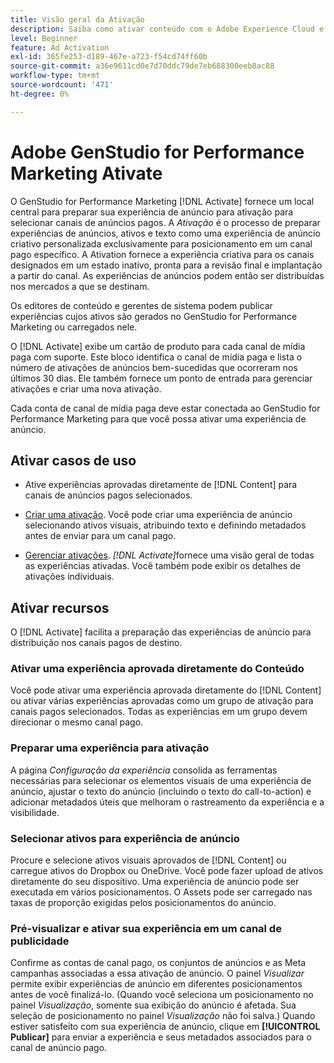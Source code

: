 ```yaml
---
title: Visão geral da Ativação
description: Saiba como ativar conteúdo com o Adobe Experience Cloud e aplicativos de terceiros.
level: Beginner
feature: Ad Activation
exl-id: 365fe253-d189-467e-a723-f54cd74ff60b
source-git-commit: a36e9611cd0e7d70ddc79de7eb688300eeb8ac88
workflow-type: tm+mt
source-wordcount: '471'
ht-degree: 0%

---
```


# Adobe GenStudio for Performance Marketing Ativate

O GenStudio for Performance Marketing [!DNL Activate] fornece um local central para preparar sua experiência de anúncio para ativação para selecionar canais de anúncios pagos. A _Ativação_ é o processo de preparar experiências de anúncios, ativos e texto como uma experiência de anúncio criativo personalizada exclusivamente para posicionamento em um canal pago específico. A Ativation fornece a experiência criativa para os canais designados em um estado inativo, pronta para a revisão final e implantação a partir do canal. As experiências de anúncios podem então ser distribuídas nos mercados a que se destinam.

Os editores de conteúdo e gerentes de sistema podem publicar experiências cujos ativos são gerados no GenStudio for Performance Marketing ou carregados nele.

O [!DNL Activate] exibe um cartão de produto para cada canal de mídia paga com suporte. Este bloco identifica o canal de mídia paga e lista o número de ativações de anúncios bem-sucedidas que ocorreram nos últimos 30 dias. Ele também fornece um ponto de entrada para gerenciar ativações e criar uma nova ativação.

Cada conta de canal de mídia paga deve estar conectada ao GenStudio for Performance Marketing para que você possa ativar uma experiência de anúncio.

## Ativar casos de uso

* Ative experiências aprovadas diretamente de [!DNL Content] para canais de anúncios pagos selecionados.

* [Criar uma ativação](create-activation.md). Você pode criar uma experiência de anúncio selecionando ativos visuais, atribuindo texto e definindo metadados antes de enviar para um canal pago.

* [Gerenciar ativações](manage-activations.md). _[!DNL Activate]_&#x200B;fornece uma visão geral de todas as experiências ativadas. Você também pode exibir os detalhes de ativações individuais.

## Ativar recursos

O [!DNL Activate] facilita a preparação das experiências de anúncio para distribuição nos canais pagos de destino.

### Ativar uma experiência aprovada diretamente do Conteúdo

Você pode ativar uma experiência aprovada diretamente do [!DNL Content] ou ativar várias experiências aprovadas como um grupo de ativação para canais pagos selecionados. Todas as experiências em um grupo devem direcionar o mesmo canal pago.

### Preparar uma experiência para ativação

A página _Configuração da experiência_ consolida as ferramentas necessárias para selecionar os elementos visuais de uma experiência de anúncio, ajustar o texto do anúncio (incluindo o texto do call-to-action) e adicionar metadados úteis que melhoram o rastreamento da experiência e a visibilidade.

### Selecionar ativos para experiência de anúncio

Procure e selecione ativos visuais aprovados de [!DNL Content] ou carregue ativos do Dropbox ou OneDrive. Você pode fazer upload de ativos diretamente do seu dispositivo. Uma experiência de anúncio pode ser executada em vários posicionamentos. O Assets pode ser carregado nas taxas de proporção exigidas pelos posicionamentos do anúncio.

### Pré-visualizar e ativar sua experiência em um canal de publicidade

Confirme as contas de canal pago, os conjuntos de anúncios e as Meta campanhas associadas a essa ativação de anúncio. O painel _Visualizar_ permite exibir experiências de anúncio em diferentes posicionamentos antes de você finalizá-lo. (Quando você seleciona um posicionamento no painel _Visualização_, somente sua exibição do anúncio é afetada. Sua seleção de posicionamento no painel _Visualização_ não foi salva.) Quando estiver satisfeito com sua experiência de anúncio, clique em **[!UICONTROL Publicar]** para enviar a experiência e seus metadados associados para o canal de anúncio pago.
